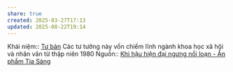 ```yaml
---
share: true
created: 2025-03-27T17:13
updated: 2025-08-22T19:14
---
```

Khái niệm:: [Tư bản](../../../%CE%9E%20Kh%C3%A1i%20ni%E1%BB%87m/T%C6%B0%20b%E1%BA%A3n.md)
Các tư tưởng này vốn chiếm lĩnh ngành khoa học xã hội và nhân văn từ thập niên 1980
Nguồn:: [Khi hậu hiện đại ngưng nổi loạn - Ấn phẩm Tia Sáng](https://tiasang.com.vn/van-hoa/khi-hau-hien-dai-ngung-noi-loan/)
